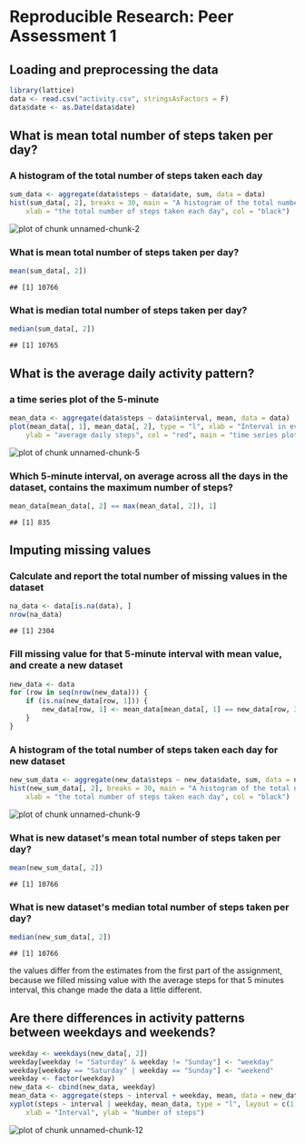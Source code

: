 # Reproducible Research: Peer Assessment 1


## Loading and preprocessing the data

```r
library(lattice)
data <- read.csv("activity.csv", stringsAsFactors = F)
data$date <- as.Date(data$date)
```


## What is mean total number of steps taken per day?
### A histogram of the total number of steps taken each day

```r
sum_data <- aggregate(data$steps ~ data$date, sum, data = data)
hist(sum_data[, 2], breaks = 30, main = "A histogram of the total number of steps taken each day", 
    xlab = "the total number of steps taken each day", col = "black")
```

![plot of chunk unnamed-chunk-2](figure/unnamed-chunk-2.png) 

### What is mean total number of steps taken per day?

```r
mean(sum_data[, 2])
```

```
## [1] 10766
```

### What is median total number of steps taken per day?

```r
median(sum_data[, 2])
```

```
## [1] 10765
```


## What is the average daily activity pattern?
### a time series plot of the 5-minute

```r
mean_data <- aggregate(data$steps ~ data$interval, mean, data = data)
plot(mean_data[, 1], mean_data[, 2], type = "l", xlab = "Interval in every 5 minutes", 
    ylab = "average daily steps", col = "red", main = "time series plot of the 5-minute")
```

![plot of chunk unnamed-chunk-5](figure/unnamed-chunk-5.png) 


### Which 5-minute interval, on average across all the days in the dataset, contains the maximum number of steps?

```r
mean_data[mean_data[, 2] == max(mean_data[, 2]), 1]
```

```
## [1] 835
```


## Imputing missing values
### Calculate and report the total number of missing values in the dataset

```r
na_data <- data[is.na(data), ]
nrow(na_data)
```

```
## [1] 2304
```

### Fill missing value for that 5-minute interval with mean value, and create a new dataset

```r
new_data <- data
for (row in seq(nrow(new_data))) {
    if (is.na(new_data[row, 1])) {
        new_data[row, 1] <- mean_data[mean_data[, 1] == new_data[row, 3], 2]
    }
}
```

### A histogram of the total number of steps taken each day for new dataset

```r
new_sum_data <- aggregate(new_data$steps ~ new_data$date, sum, data = new_data)
hist(new_sum_data[, 2], breaks = 30, main = "A histogram of the total number of steps taken each day for new dataset", 
    xlab = "the total number of steps taken each day", col = "black")
```

![plot of chunk unnamed-chunk-9](figure/unnamed-chunk-9.png) 

### What is new dataset's mean total number of steps taken per day?

```r
mean(new_sum_data[, 2])
```

```
## [1] 10766
```

### What is new dataset's median total number of steps taken per day?

```r
median(new_sum_data[, 2])
```

```
## [1] 10766
```

the values differ from the estimates from the first part of the assignment, because we filled missing value with the average steps for that 5 minutes interval, this change made the data a little different.
## Are there differences in activity patterns between weekdays and weekends?

```r
weekday <- weekdays(new_data[, 2])
weekday[weekday != "Saturday" & weekday != "Sunday"] <- "weekday"
weekday[weekday == "Saturday" | weekday == "Sunday"] <- "weekend"
weekday <- factor(weekday)
new_data <- cbind(new_data, weekday)
mean_data <- aggregate(steps ~ interval + weekday, mean, data = new_data)
xyplot(steps ~ interval | weekday, mean_data, type = "l", layout = c(1, 2), 
    xlab = "Interval", ylab = "Number of steps")
```

![plot of chunk unnamed-chunk-12](figure/unnamed-chunk-12.png) 

